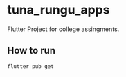 # tuna_rungu_apps

Flutter Project for college assingments.

## How to run

````
flutter pub get
````
